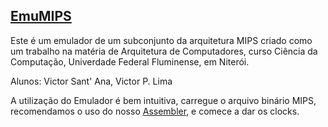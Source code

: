 ## [EmuMIPS](https://vctrgbrl.github.io/EmuMIPS/)

Este é um emulador de um subconjunto da arquitetura MIPS criado como um trabalho na matéria de Arquitetura de Computadores, curso Ciência da Computação, Univerdade Federal Fluminense, em Niterói.

Alunos: Victor Sant' Ana, Victor P. Lima

A utilização do Emulador é bem intuitiva, carregue o arquivo binário MIPS, recomendamos o uso do nosso [Assembler](https://github.com/vctrgbrl/MIPS_Assembler), e comece a dar os clocks.
